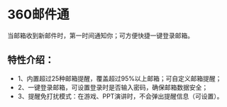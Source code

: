 # 360邮件通

当邮箱收到新邮件时，第一时间通知你；可方便快捷一键登录邮箱。
## 特性介绍：
* 1、内置超过25种邮箱提醒，覆盖超过95%以上邮箱；可自定义邮箱提醒；    
* 2、一键登录邮箱，可设置登录时是否输入密码，确保邮箱数据安全；    
* 3、提醒免打扰模式：在游戏、PPT演讲时，不会弹出提醒信息（可设置）。